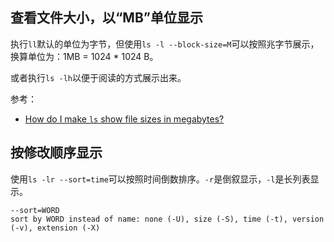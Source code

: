 ## 查看文件大小，以“MB”单位显示

执行`ll`默认的单位为字节，但使用`ls -l --block-size=M`可以按照兆字节展示，换算单位为：1MB = 1024 * 1024 B。

或者执行`ls -lh`以便于阅读的方式展示出来。


参考：

- [How do I make `ls` show file sizes in megabytes?](https://unix.stackexchange.com/questions/64148/how-do-i-make-ls-show-file-sizes-in-megabytes)


## 按修改顺序显示

使用`ls -lr --sort=time`可以按照时间倒数排序。`-r`是倒叙显示，`-l`是长列表显示。

```
--sort=WORD
sort by WORD instead of name: none (-U), size (-S), time (-t), version (-v), extension (-X)
```